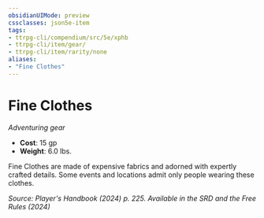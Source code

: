 ```yaml
---
obsidianUIMode: preview
cssclasses: json5e-item
tags:
- ttrpg-cli/compendium/src/5e/xphb
- ttrpg-cli/item/gear/
- ttrpg-cli/item/rarity/none
aliases: 
- "Fine Clothes"
---
```

# Fine Clothes
*Adventuring gear*  


- **Cost**: 15 gp
- **Weight**: 6.0 lbs.

Fine Clothes are made of expensive fabrics and adorned with expertly crafted details. Some events and locations admit only people wearing these clothes.

*Source: Player's Handbook (2024) p. 225. Available in the <span title='Systems Reference Document (5.2)'>SRD</span> and the Free Rules (2024)*